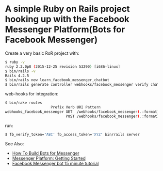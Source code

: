 # A simple Ruby on Rails project hooking up with the Facebook Messenger Platform(Bots for Facebook Messenger)


Create a very basic RoR project with:
```bash
$ ruby -v
ruby 2.3.0p0 (2015-12-25 revision 53290) [i686-linux]
$ bin/rails -v
Rails 4.2.5
$ bin/rails new learn_facebook_messenger_chatbot
$ bin/rails generate controller webhooks/facebook_messenger verify chat

```


web-hooks for integration:
```bash
$ bin/rake routes
                     Prefix Verb URI Pattern                            Controller#Action
webhooks_facebook_messenger GET  /webhooks/facebook_messenger(.:format) webhooks/facebook_messenger#verify
                            POST /webhooks/facebook_messenger(.:format) webhooks/facebook_messenger#chat
```

run:
```bash
$ fb_verify_token='ABC' fb_access_token='XYZ' bin/rails server
```

See Also:
- [How To Build Bots for Messenger](https://developers.facebook.com/blog/post/2016/04/12/bots-for-messenger/)
- [Messenger Platform: Getting Started](https://developers.facebook.com/docs/messenger-platform/quickstart)
- [Facebook Messenger bot 15 minute tutorial](https://github.com/jw84/messenger-bot-tutorial)
